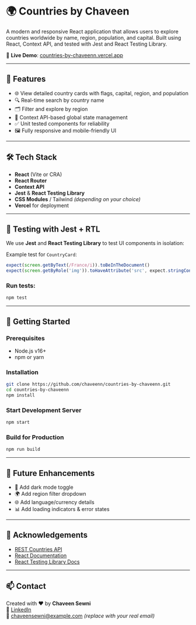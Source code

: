 
# 🌍 Countries by Chaveen

A modern and responsive React application that allows users to explore countries worldwide by name, region, population, and capital. Built using React, Context API, and tested with Jest and React Testing Library.

🔗 **Live Demo**: [countries-by-chaveenn.vercel.app](https://countries-by-chaveenn.vercel.app)

---

## 🚀 Features

- 🌐 View detailed country cards with flags, capital, region, and population
- 🔍 Real-time search by country name
- 🗂️ Filter and explore by region
- 💾 Context API-based global state management
- ✅ Unit tested components for reliability
- 🖼️ Fully responsive and mobile-friendly UI

---

## 🛠️ Tech Stack

- **React** (Vite or CRA)
- **React Router**
- **Context API**
- **Jest** & **React Testing Library**
- **CSS Modules** / Tailwind *(depending on your choice)*
- **Vercel** for deployment

---



## 🧪 Testing with Jest + RTL

We use **Jest** and **React Testing Library** to test UI components in isolation:

Example test for `CountryCard`:
```js
expect(screen.getByText(/France/i)).toBeInTheDocument()
expect(screen.getByRole('img')).toHaveAttribute('src', expect.stringContaining('flagcdn'))
```

### Run tests:
```bash
npm test
```

---

## 🧭 Getting Started

### Prerequisites
- Node.js v16+
- npm or yarn

### Installation

```bash
git clone https://github.com/chaveenn/countries-by-chaveenn.git
cd countries-by-chaveenn
npm install
```

### Start Development Server

```bash
npm start
```

### Build for Production

```bash
npm run build
```

---

## 📌 Future Enhancements

- 🌙 Add dark mode toggle
- 🌍 Add region filter dropdown
- 🌐 Add language/currency details
- 📊 Add loading indicators & error states

---

## 🙌 Acknowledgements

- [REST Countries API](https://restcountries.com/)
- [React Documentation](https://react.dev/)
- [React Testing Library Docs](https://testing-library.com/)

---

## 📫 Contact

Created with ❤️ by **Chaveen Sewni**  
🔗 [LinkedIn](https://www.linkedin.com/in/your-link)  
📧 chaveensewni@example.com *(replace with your real email)*
